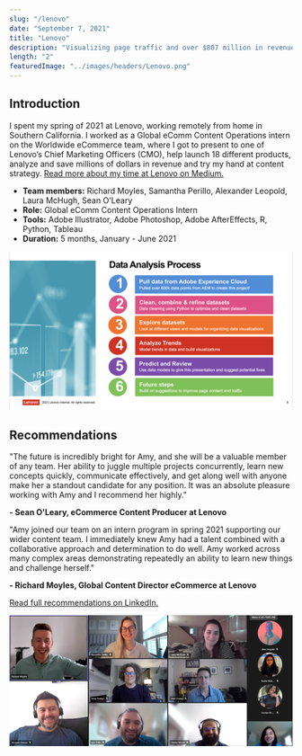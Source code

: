 ```yaml
---
slug: "/lenovo"
date: "September 7, 2021"
title: "Lenovo"
description: "Visualizing page traffic and over $807 million in revenue for the WorldWide eCommerce team."
length: "2"
featuredImage: "../images/headers/Lenovo.png"
---
```


## Introduction

I spent my spring of 2021 at Lenovo, working remotely from home in Southern California. I worked as a Global eComm Content Operations intern on the Worldwide eCommerce team, where I got to present to one of Lenovo’s Chief Marketing Officers (CMO), help launch 18 different products, analyze and save millions of dollars in revenue and try my hand at content strategy. [Read more about my time at Lenovo on Medium.](https://amyflo.medium.com/?p=1c49f11e8f03)

- **Team members:** Richard Moyles, Samantha Perillo, Alexander Leopold, Laura McHugh, Sean O'Leary
- **Role:** Global eComm Content Operations Intern
- **Tools:** Adobe Illustrator, Adobe Photoshop, Adobe AfterEffects, R, Python, Tableau
- **Duration:** 5 months, January - June 2021

![Type: Mobile App, Hackathon, Design Sprint, Android. Outcome: 3rd place winner at REVIVE Designathon. Tools: Material Design, Figma, Figjam, Framer. Deliverables: Prototype, Video, Deck. Time: May 2021, 24 Hours.](../images/lenovo/ProcessSlide.png "A snapshot of one of my slides from my final intern project.")

## Recommendations

"The future is incredibly bright for Amy, and she will be a valuable member of any team. Her ability to juggle multiple projects concurrently, learn new concepts quickly, communicate effectively, and get along well with anyone make her a standout candidate for any position. It was an absolute pleasure working with Amy and I recommend her highly." 

**- Sean O'Leary, eCommerce Content Producer at Lenovo**

"Amy joined our team on an intern program in spring 2021 supporting our wider content team. I immediately knew Amy had a talent combined with a collaborative approach and determination to do well. Amy worked across many complex areas demonstrating repeatedly an ability to learn new things and challenge herself." 

**- Richard Moyles, Global Content Director eCommerce at Lenovo**

[Read full recommendations on LinkedIn.](https://www.linkedin.com/in/amyflo/)

![Type: Mobile App, Hackathon, Design Sprint, Android. Outcome: 3rd place winner at REVIVE Designathon. Tools: Material Design, Figma, Figjam, Framer. Deliverables: Prototype, Video, Deck. Time: May 2021, 24 Hours.](../images/lenovo/team.png "Final team photo!")
